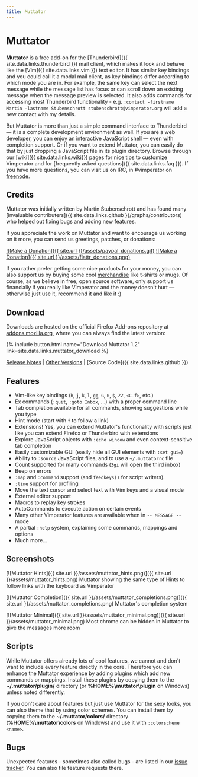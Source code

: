 ```yaml
---
title: Muttator
---
```


# Muttator

**Muttator** is a free add-on for the
[Thunderbird]({{ site.data.links.thunderbird }}) mail client,
which makes it look and behave like the [Vim]({{ site.data.links.vim }})
text editor.
It has similar key bindings and you could call it a modal mail client,
as key bindings differ according to which mode you are in.
For example, the same key can select the next message while the message
list has focus or can scroll down an existing message when the message preview
is selected.
It also adds commands for accessing most Thunderbird functionality - e.g.
`:contact -firstname Martin -lastname Stubenschrott stubenschrott@vimperator.org`
will add a new contact with my details. 

But Muttator is more than just a simple command interface to Thunderbird —
it is a complete development environment as well.
If you are a web developer, you can enjoy an interactive JavaScript shell —
even with completion support.
Or if you want to extend Muttator,
you can easily do that by just dropping a JavaScript file in its plugin
directory. Browse through our [wiki]({{ site.data.links.wiki}}) pages for nice
tips to customize Vimperator and for
[frequently asked questions]({{ site.data.links.faq }}).
If you have more questions, you can visit us on IRC,
in #vimperator on [freenode](http://www.freenode.net/).

## Credits

Muttator was initially written by Martin Stubenschrott and has found many
[invaluable contributers]({{ site.data.links.github }}/graphs/contributors)
who helped out fixing bugs and adding new features. 

If you appreciate the work on Muttator and want to encourage us working on it
more, you can send us greetings, patches, or donations:

[![Make a Donation]({{ site.url }}/assets/paypal_donations.gif)](https://www.paypal.com/cgi-bin/webscr?cmd=_s-xclick&hosted_button_id=8323006)
[![Make a Donation]({{ site.url }}/assets/flattr_donations.png)](http://flattr.com/thing/146785/Vimperator)

If you rather prefer getting some nice products for your money,
you can also support us by buying some cool
[merchandise](http://www.zazzle.com/maxauthority*) like t-shirts or mugs.
Of course, as we believe in free, open source software,
only support us financially if you really like Vimperator and the money doesn't
hurt — otherwise just use it, recommend it and like it :) 

## Download

Downloads are hosted on the official Firefox Add-ons repository at
[addons.mozilla.org](httpis://addons.mozilla.org/),
where you can always find the latest version:

{% include button.html name="Download Muttator 1.2" link=site.data.links.muttator_download %}

[Release Notes](https://raw.githubusercontent.com/vimperator/vimperator-labs/master/muttator/NEWS) |
[Other Versions](https://addons.mozilla.org/en-US/thunderbird/addon/muttator/versions/) |
[Source Code]({{ site.data.links.github }})

## Features

- Vim-like key bindings (`h`, `j`, `k`, `l`, `gg`, `G`, `0`, `$`, `ZZ`, `<C-f>`, etc.)
- Ex commands (`:quit`, `:goto Inbox`, ...) with a proper command line
- Tab completion available for all commands, showing suggestions while you type
- Hint mode (start with `f` to follow a link)
- Extensions! Yes, you can extend Muttator's functionality with scripts just like you can extend Firefox or Thunderbird with extensions
- Explore JavaScript objects with `:echo window` and even context-sensitive tab completion
- Easily customizable GUI (easily hide all GUI elements with `:set gui=`)
- Ability to `:source` JavaScript files, and to use a `~/.muttatorrc` file
- Count supported for many commands (`3gi` will open the third inbox)
- Beep on errors
- `:map` and `:command` support (and `feedkeys()` for script writers).
- `:time` support for profiling
- Move the text cursor and select text with Vim keys and a visual mode
- External editor support
- Macros to replay key strokes
- AutoCommands to execute action on certain events
- Many other Vimperator features are available when in `-- MESSAGE --` mode
- A partial `:help` system, explaining some commands, mappings and options
- Much more...

## Screenshots

[![Muttator Hints]({{ site.url }}/assets/muttator_hints.png)]({{ site.url }}/assets/muttator_hints.png)
Muttator showing the same type of Hints to follow links with the keyboard as Vimperator

[![Muttator Completion]({{ site.url }}/assets/muttator_completions.png)]({{ site.url }}/assets/muttator_completions.png)
Muttator's completion system

[![Muttator Minimal]({{ site.url }}/assets/muttator_minimal.png)]({{ site.url }}/assets/muttator_minimal.png)
Most chrome can be hidden in Muttator to give the messages more room

## Scripts

While Muttator offers already lots of cool features,
we cannot and don't want to include every feature directly in the core.
Therefore you can enhance the Muttator experience by adding plugins which add
new commands or mappings.
Install these plugins by copying them to the **~/.muttator/plugin/** directory
(or **%HOME%\muttator\plugin** on Windows) unless noted differently.

If you don't care about features but just use Muttator for the sexy looks,
you can also theme that by using color schemes.
You can install them by copying them to the **~/.muttator/colors/** directory
(**%HOME%\muttator\colors** on Windows) and use it with `:colorscheme <name>`.

## Bugs

Unexpected features - sometimes also called bugs - are listed in our
[issue tracker](https://github.com/vimperator/vimperator-labs/issues).
You can also file feature requests there.
